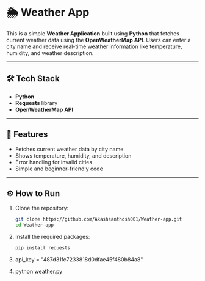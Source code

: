 # 🌦️ Weather App

This is a simple **Weather Application** built using **Python** that fetches current weather data using the **OpenWeatherMap API**. Users can enter a city name and receive real-time weather information like temperature, humidity, and weather description.

---

## 🛠️ Tech Stack

- **Python**
- **Requests** library
- **OpenWeatherMap API**

---

## 📌 Features

- Fetches current weather data by city name
- Shows temperature, humidity, and description
- Error handling for invalid cities
- Simple and beginner-friendly code

---

## ⚙️ How to Run

1. Clone the repository:
   ```bash
   git clone https://github.com/Akashsanthosh001/Weather-app.git
   cd Weather-app

2. Install the required packages:
   ```bash
   pip install requests

3. api_key = "487d31fc7233818d0dfae45f480b84a8"

4. python weather.py
